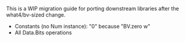 This is a WIP migration guide for porting downstream libraries after the
what4/bv-sized change.

* Constants (no Num instance): "0" because "BV.zero w"
* All Data.Bits operations